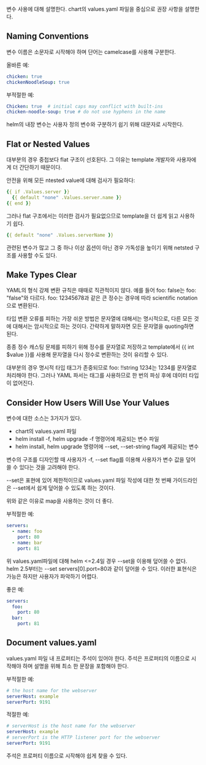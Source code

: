 변수 사용에 대해 설명한다. chart의 values.yaml 파일을 중심으로 권장 사항을 설명한다.

## Naming Conventions
변수 이름은 소문자로 시작해야 하며 단어는 camelcase를 사용해 구분한다.

올바른 예:

``` yaml
chicken: true
chickenNoodleSoup: true
```

부적절한 예:

``` yaml
Chicken: true  # initial caps may conflict with built-ins
chicken-noodle-soup: true # do not use hyphens in the name
```

helm의 내장 변수는 사용자 정의 변수와 구분하기 쉽기 위해 대문자로 시작한다.

## Flat or Nested Values
대부분의 경우 중첩보다 flat 구조이 선호된다. 그 이유는 template 개발자와 사용자에게 더 간단하기 때문이다.

안전을 위해 모든 ntested value에 대해 검사가 필요하다:

``` yaml
{{ if .Values.server }}
  {{ default "none" .Values.server.name }}
{{ end }}
```

그러나 flat 구조에서는 이러한 검사가 필요없으므로 template을 더 쉽게 읽고 사용하기 쉽다.

``` yaml
{{ default "none" .Values.serverName }}
```

관련된 변수가 많고 그 중 하나 이상 옵션이 아닌 경우 가독성을 높이기 위해 netsted 구조를 사용할 수도 있다.

## Make Types Clear
YAML의 형식 강제 변환 규칙은 때때로 직관적이지 않다. 예를 들어 foo: false는 foo: "false"와 다르다. foo: 12345678과 같은 큰 정수는 경우에 따라 scientific notation으로 변환된다.

타입 변환 오류를 피하는 가장 쉬운 방법은 문자열에 대해서는 명시적으로, 다른 모든 것에 대해서는 암시적으로 하는 것이다. 간략하게 말하자면 모든 문자열을 quoting하면 된다.

종종 정수 캐스팅 문제를 피하기 위해 정수를 문자열로 저장하고 template에서 {{ int $value }}를 사용해 문자열을 다시 정수로 변환하는 것이 유리할 수 있다.

대부분의 경우 명시적 타입 태그가 존중되므로 foo: !!string 1234는 1234를 문자열로 처리해야 한다. 그러나 YAML 파서는 태그를 사용하므로 한 번의 파싱 후에 데이터 타입이 없어진다.

## Consider How Users Will Use Your Values
변수에 대한 소스는 3가지가 있다.

- chart의 values.yaml 파일
- helm install -f, helm upgrade -f 명령어에 제공되는 변수 파일
- helm install, helm upgrade 명령어에 --set, --set-string flag에 제공되는 변수

변수의 구조를 디자인할 때 사용자가 -f, --set flag를 이용해 사용자가 변수 값을 덮어쓸 수 있다는 것을 고려해야 한다.

--set은 표현에 있어 제한적이므로 values.yaml 파일 작성에 대한 첫 번째 가이드라인은 --set에서 쉽게 덮어쓸 수 있도록 하는 것이다.

위와 같은 이유로 map을 사용하는 것이 더 좋다.

부적절한 예:

``` yaml
servers:
  - name: foo
    port: 80
  - name: bar
    port: 81
```

위 values.yaml파일에 대해 helm <=2.4일 경우 --set을 이용해 덮어쓸 수 없다. helm 2.5부터는 --set servers[0].port=80과 같이 덮어쓸 수 있다. 이러한 표현식은 가능은 하지만 사용자가 파악하기 어렵다.

좋은 예:

``` yaml
servers:
  foo:
    port: 80
  bar:
    port: 81
```

## Document values.yaml
values.yaml 파일 내 프로퍼티는 주석이 있어야 한다. 주석은 프로퍼티의 이름으로 시작해야 하며 설명을 위해 최소 한 문장을 포함해야 한다.

부적절한 예:

``` yaml
# the host name for the webserver
serverHost: example
serverPort: 9191
```

적절한 예:

``` yaml
# serverHost is the host name for the webserver
serverHost: example
# serverPort is the HTTP listener port for the webserver
serverPort: 9191
```

주석은 프로퍼티 이름으로 시작해야 쉽게 찾을 수 있다.